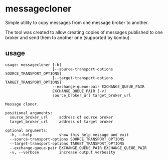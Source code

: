 # messagecloner
Simple utility to copy messages from one message broker to another.

The tool was created to allow creating copies of messages published to one
broker and send them to another one (supported by kombu).

## usage

    usage: messagecloner [-h]
                         [--source-transport-options SOURCE_TRANSPORT_OPTIONS]
                         [--target-transport-options TARGET_TRANSPORT_OPTIONS]
                         --exchange-queue-pair EXCHANGE_QUEUE_PAIR
                         EXCHANGE_QUEUE_PAIR [-v]
                         source_broker_url target_broker_url

    Message cloner.

    positional arguments:
      source_broker_url     address of source broker
      target_broker_url     address of target broker

    optional arguments:
      -h, --help            show this help message and exit
      --source-transport-options SOURCE_TRANSPORT_OPTIONS
      --target-transport-options TARGET_TRANSPORT_OPTIONS
      --exchange-queue-pair EXCHANGE_QUEUE_PAIR EXCHANGE_QUEUE_PAIR
      -v, --verbose         increase output verbosity
